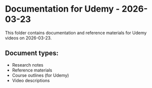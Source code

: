 # Documentation for Udemy - 2026-03-23

This folder contains documentation and reference materials for Udemy videos on 2026-03-23.

## Document types:
- Research notes
- Reference materials
- Course outlines (for Udemy)
- Video descriptions

